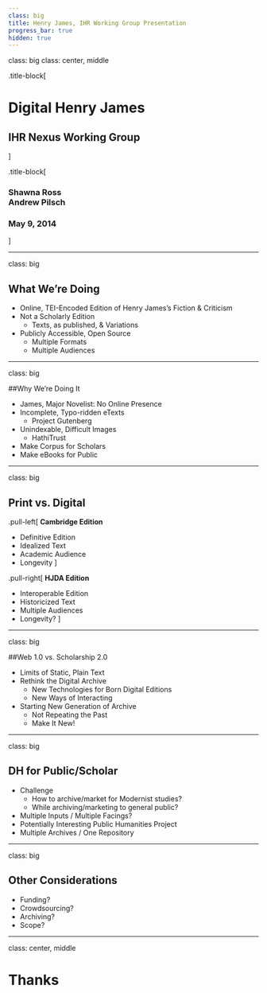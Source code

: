 ```yaml
---
class: big
title: Henry James, IHR Working Group Presentation
progress_bar: true
hidden: true
---
```

class: big
class: center, middle

.title-block[
# Digital Henry James
## IHR Nexus Working Group 
]

.title-block[
### Shawna Ross <br/> Andrew Pilsch
### May 9, 2014
]

---
class: big
## What We’re Doing

* Online, TEI-Encoded Edition of Henry James’s Fiction & Criticism
* Not a Scholarly Edition
	* Texts, as published, & Variations
* Publicly Accessible, Open Source
	* Multiple Formats
	* Multiple Audiences

---
class: big

##Why We’re Doing It

* James, Major Novelist: No Online Presence
* Incomplete, Typo-ridden eTexts
	* Project Gutenberg
* Unindexable, Difficult Images
	* HathiTrust
* Make Corpus for Scholars
* Make eBooks for Public

---
class: big

## Print vs. Digital

.pull-left[
**Cambridge Edition**

* Definitive Edition
* Idealized Text
* Academic Audience
* Longevity
]

.pull-right[
**HJDA Edition**

* Interoperable Edition
* Historicized Text
* Multiple Audiences
* Longevity?
]

---
class: big

##Web 1.0 vs. Scholarship 2.0

* Limits of Static, Plain Text
* Rethink the Digital Archive
	* New Technologies for Born Digital Editions
	* New Ways of Interacting
* Starting New Generation of Archive
	* Not Repeating the Past
	* Make It New!
---
class: big

## DH for Public/Scholar

* Challenge
	* How to archive/market for Modernist studies?
	* While archiving/marketing to general public?
* Multiple Inputs / Multiple Facings?
* Potentially Interesting Public Humanities Project
* Multiple Archives / One Repository

---
class: big

## Other Considerations

* Funding?
* Crowdsourcing?
* Archiving?
* Scope?

---
class: center, middle

# Thanks


